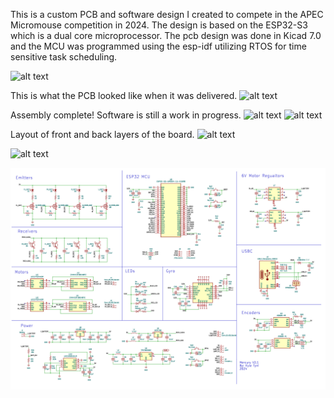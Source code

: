 This is a custom PCB and software design I created to compete in the APEC Micromouse competition in 2024. 
The design is based on the ESP32-S3 which is a dual core microprocessor. 
The pcb design was done in Kicad 7.0 and the MCU was programmed using the esp-idf utilizing RTOS for time sensitive task scheduling.

![alt text](https://github.com/kyletyni/mercury/images/pcb_schematic.png)


This is what the PCB looked like when it was delivered.
![alt text](https://github.com/kyletyni/mercury/images/PCB1.jpg)

Assembly complete! Software is still a work in progress.
![alt text](https://github.com/kyletyni/mercury/images/mouse1.jpg)
![alt text](https://github.com/kyletyni/mercury/images/mouse2.jpg)

Layout of front and back layers of the board.
![alt text](https://github.com/kyletyni/mercury/images/pcb_front.png)


![alt text](https://github.com/kyletyni/mercury/images/pcb_back.png)

![PCB Schematic](https://github.com/kyletyni/mercury/blob/main/images/pcb_schematic.png)
